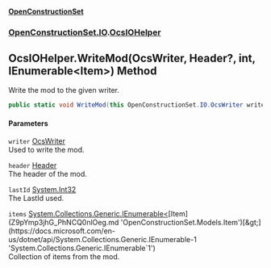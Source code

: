 #### [OpenConstructionSet](index.md 'index')
### [OpenConstructionSet.IO](index.md#OpenConstructionSet_IO 'OpenConstructionSet.IO').[OcsIOHelper](JZTSUWDp1bIPbzqkTvZY3Q.md 'OpenConstructionSet.IO.OcsIOHelper')
## OcsIOHelper.WriteMod(OcsWriter, Header?, int, IEnumerable&lt;Item&gt;) Method
Write the mod to the given writer.  
```csharp
public static void WriteMod(this OpenConstructionSet.IO.OcsWriter writer, OpenConstructionSet.Models.Header? header, int lastId, System.Collections.Generic.IEnumerable<OpenConstructionSet.Models.Item> items);
```
#### Parameters
<a name='OpenConstructionSet_IO_OcsIOHelper_WriteMod(OpenConstructionSet_IO_OcsWriter_OpenConstructionSet_Models_Header__int_System_Collections_Generic_IEnumerable_OpenConstructionSet_Models_Item_)_writer'></a>
`writer` [OcsWriter](ZpKxsyHEFPikx37jMDDXsg.md 'OpenConstructionSet.IO.OcsWriter')  
Used to write the mod.
  
<a name='OpenConstructionSet_IO_OcsIOHelper_WriteMod(OpenConstructionSet_IO_OcsWriter_OpenConstructionSet_Models_Header__int_System_Collections_Generic_IEnumerable_OpenConstructionSet_Models_Item_)_header'></a>
`header` [Header](bjExWrZuBlRDCiIUljjMrA.md 'OpenConstructionSet.Models.Header')  
The header of the mod.
  
<a name='OpenConstructionSet_IO_OcsIOHelper_WriteMod(OpenConstructionSet_IO_OcsWriter_OpenConstructionSet_Models_Header__int_System_Collections_Generic_IEnumerable_OpenConstructionSet_Models_Item_)_lastId'></a>
`lastId` [System.Int32](https://docs.microsoft.com/en-us/dotnet/api/System.Int32 'System.Int32')  
The LastId used.
  
<a name='OpenConstructionSet_IO_OcsIOHelper_WriteMod(OpenConstructionSet_IO_OcsWriter_OpenConstructionSet_Models_Header__int_System_Collections_Generic_IEnumerable_OpenConstructionSet_Models_Item_)_items'></a>
`items` [System.Collections.Generic.IEnumerable&lt;](https://docs.microsoft.com/en-us/dotnet/api/System.Collections.Generic.IEnumerable-1 'System.Collections.Generic.IEnumerable`1')[Item](Z9pYmp3jhG_PhNCQ0nlOeg.md 'OpenConstructionSet.Models.Item')[&gt;](https://docs.microsoft.com/en-us/dotnet/api/System.Collections.Generic.IEnumerable-1 'System.Collections.Generic.IEnumerable`1')  
Collection of items from the mod.
  

